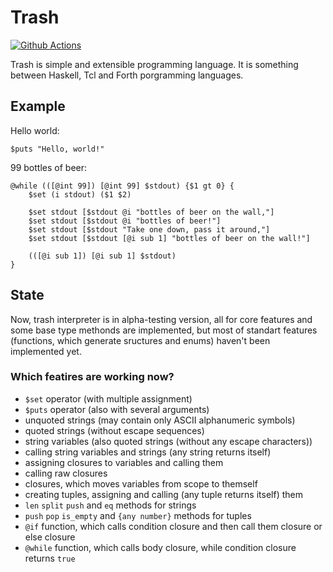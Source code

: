 # Trash
[![Github Actions][img_gh-actions]][gh-actions]

Trash is simple and extensible programming language. It is something between Haskell, Tcl and Forth porgramming languages.

## Example

Hello world:
```trash
$puts "Hello, world!"
```

99 bottles of beer:
```trash
@while (([@int 99]) [@int 99] $stdout) {$1 gt 0} {
    $set (i stdout) ($1 $2)

    $set stdout [$stdout @i "bottles of beer on the wall,"]
    $set stdout [$stdout @i "bottles of beer!"]
    $set stdout [$stdout "Take one down, pass it around,"]
    $set stdout [$stdout [@i sub 1] "bottles of beer on the wall!"]

    (([@i sub 1]) [@i sub 1] $stdout)
}
```

## State

Now, trash interpreter is in alpha-testing version, all for core features and some base type methonds are implemented, 
but most of standart features (functions, which generate sructures and enums) haven't
been implemented yet.

### Which featires are working now?

- `$set` operator (with multiple assignment)
- `$puts` operator (also with several arguments)
- unquoted strings (may contain only ASCII alphanumeric symbols)
- quoted strings (without escape sequences)
- string variables (also quoted strings (without any escape characters))
- calling string variables and strings (any string returns itself)
- assigning closures to variables and calling them
- calling raw closures
- closures, which moves variables from scope to themself
- creating tuples, assigning and calling (any tuple returns itself) them
- `len` `split` `push` and `eq` methods for strings
- `push` `pop` `is_empty` and `{any number}` methods for tuples
- `@if` function, which calls condition closure and then call them closure or else closure
- `@while` function, which calls body closure, while condition closure returns `true`

[gh-actions]: https://github.com/timcryt/trash/actions?query=workflow%3ARust
[img_gh-actions]: https://github.com/timcryt/trash/workflows/Rust/badge.svg